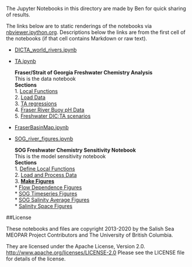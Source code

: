 The Jupyter Notebooks in this directory are made by Ben for
quick sharing of results.

The links below are to static renderings of the notebooks via
[nbviewer.ipython.org](http://nbviewer.ipython.org/).
Descriptions below the links are from the first cell of the notebooks
(if that cell contains Markdown or raw text).

* [DICTA_world_rivers.ipynb](http://nbviewer.ipython.org/urls/github.com/SalishSeaCast/analysis-ben/blob/master/notebooks/BGS2018/DICTA_world_rivers.ipynb)  
    
* [TA.ipynb](http://nbviewer.ipython.org/urls/github.com/SalishSeaCast/analysis-ben/blob/master/notebooks/BGS2018/TA.ipynb)  
    
    **Fraser/Strait of Georgia Freshwater Chemistry Analysis**  
    This is the data notebook  
    **Sections**  
       1. [Local Functions](#Local-Functions)  
       2. [Load Data](#Load-Data)  
       3. [TA regressions](#TA-regressions)  
       4. [Fraser River Buoy pH Data](#Fraser-River-Buoy-pH-Data)  
       5. [Freshwater DIC:TA scenarios](#Freshwater-DIC:TA-scenarios)  

* [FraserBasinMap.ipynb](http://nbviewer.ipython.org/urls/github.com/SalishSeaCast/analysis-ben/blob/master/notebooks/BGS2018/FraserBasinMap.ipynb)  
    
* [SOG_river_figures.ipynb](http://nbviewer.ipython.org/urls/github.com/SalishSeaCast/analysis-ben/blob/master/notebooks/BGS2018/SOG_river_figures.ipynb)  
    
    **SOG Freshwater Chemistry Sensitivity Notebook**  
    This is the model sensitivity notebook  
    **Sections**  
       1. [Define Local Functions](#Define-Local-Functions)  
       2. [Load and Process Data](#Load-and-Process-Data)  
       3. [**Make Figures**](#Make-Figures)  
           * [Flow Dependence Figures](#Flow-Dependence-Figures)  
           * [SOG Timeseries Figures](#SOG-Timeseries-Figures)  
           * [SOG Salinity Average Figures](#SOG-Salinity-Average-Figures)  
           * [Salinity Space Figures](#Salinity-Space-Figures)  


##License

These notebooks and files are copyright 2013-2020
by the Salish Sea MEOPAR Project Contributors
and The University of British Columbia.

They are licensed under the Apache License, Version 2.0.
http://www.apache.org/licenses/LICENSE-2.0
Please see the LICENSE file for details of the license.
